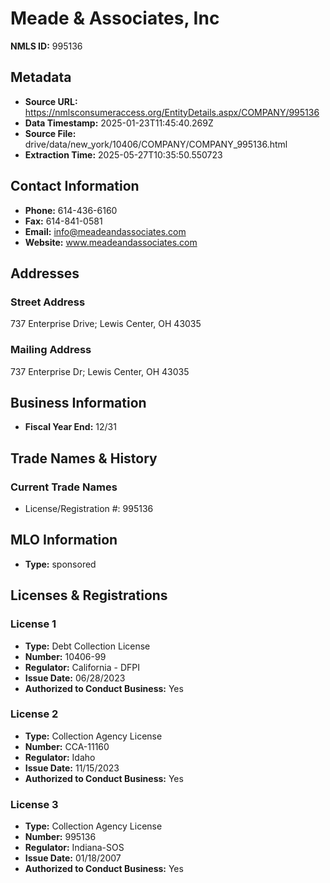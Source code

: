 # Meade & Associates, Inc

**NMLS ID:** 995136

## Metadata
- **Source URL:** https://nmlsconsumeraccess.org/EntityDetails.aspx/COMPANY/995136
- **Data Timestamp:** 2025-01-23T11:45:40.269Z
- **Source File:** drive/data/new_york/10406/COMPANY/COMPANY_995136.html
- **Extraction Time:** 2025-05-27T10:35:50.550723

## Contact Information
- **Phone:** 614-436-6160
- **Fax:** 614-841-0581
- **Email:** info@meadeandassociates.com
- **Website:** www.meadeandassociates.com

## Addresses
### Street Address
737 Enterprise Drive; Lewis Center, OH 43035

### Mailing Address
737 Enterprise Dr; Lewis Center, OH 43035

## Business Information
- **Fiscal Year End:** 12/31

## Trade Names & History
### Current Trade Names
- License/Registration #: 995136

## MLO Information
- **Type:** sponsored

## Licenses & Registrations

### License 1
- **Type:** Debt Collection License
- **Number:** 10406-99
- **Regulator:** California - DFPI
- **Issue Date:** 06/28/2023
- **Authorized to Conduct Business:** Yes

### License 2
- **Type:** Collection Agency License
- **Number:** CCA-11160
- **Regulator:** Idaho
- **Issue Date:** 11/15/2023
- **Authorized to Conduct Business:** Yes

### License 3
- **Type:** Collection Agency License
- **Number:** 995136
- **Regulator:** Indiana-SOS
- **Issue Date:** 01/18/2007
- **Authorized to Conduct Business:** Yes
